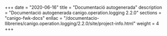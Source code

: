 +++
date        = "2020-06-16"
title       = "Documentació autogenerada"
description = "Documentació autogenerada canigo.operation.logging 2.2.0"
sections    = "canigo-fwk-docs"
enllac		= "/documentacio-llibreries/canigo.operation.logging/2.2.0/site/project-info.html"
weight      = 4
+++

